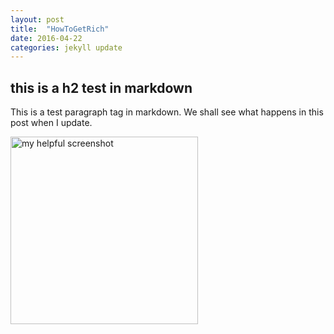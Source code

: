 ```yaml
---
layout: post
title:  "HowToGetRich"
date: 2016-04-22
categories: jekyll update
---
```

<!--
You'll find this post in your `_posts` directory - edit this post and re-build (or run with the `-w` switch) to see your changes!
To add new posts, simply add a file in the `_posts` directory that follows the convention: YYYY-MM-DD-name-of-post.ext.

Jekyll also offers powerful support for code snippets:

{% highlight ruby %}
def print_hi(name)
  puts "Hi, #{name}"
end
print_hi('Tom')
#=> prints 'Hi, Tom' to STDOUT.
{% endhighlight %}

Check out the [Jekyll docs][jekyll] for more info on how to get the most out of Jekyll. File all bugs/feature requests at [Jekyll's GitHub repo][jekyll-gh].

[jekyll-gh]: https://github.com/jekyll/jekyll
[jekyll]:    http://jekyllrb.com

-->

<h2>this is a h2 test in markdown</h2>
<p>
This is a test paragraph tag in markdown.
We shall see what happens in this post when I update.
</p>

<img
src = "http://localhost:4000/assets/screenshot.jpg"
alt = "my helpful screenshot"
style="width:300px;height:300px;"
/>
